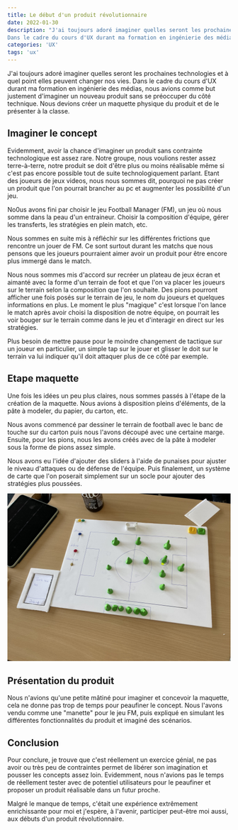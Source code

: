 ```yaml
---
title: Le début d'un produit révolutionnaire
date: 2022-01-30
description: "J'ai toujours adoré imaginer quelles seront les prochaines technologies et à quel point elles peuvent changer nos vies. 
Dans le cadre du cours d'UX durant ma formation en ingénierie des médias, nous avions comme but justement d'imaginer un nouveau produit sans se préoccuper du côté technique. Nous devions créer un maquette physique du produit et de le présenter à la classe."
categories: 'UX'
tags: 'ux'
---
```


J'ai toujours adoré imaginer quelles seront les prochaines technologies et à quel point elles peuvent changer nos vies. 
Dans le cadre du cours d'UX durant ma formation en ingénierie des médias, nous avions comme but justement d'imaginer un nouveau produit sans se préoccuper du côté technique. Nous devions créer un maquette physique du produit et de le présenter à la classe.

## Imaginer le concept
Evidemment, avoir la chance d'imaginer un produit sans contrainte technologique est assez rare. Notre groupe, nous voulions rester assez terre-à-terre, notre produit se doit d'être plus ou moins réalisable même si c'est pas encore possible tout de suite technologiquement parlant. 
Etant des joueurs de jeux videos, nous nous sommes dit, pourquoi ne pas créer un produit que l'on pourrait brancher au pc et augmenter les possibilité d'un jeu.

No0us avons fini par choisir le jeu Football Manager (FM), un jeu où nous somme dans la peau d'un entraineur. Choisir la composition d'équipe, gérer les transferts, les stratégies en plein match, etc.

Nous sommes en suite mis à réfléchir sur les différentes frictions que rencontre un jouer de FM. Ce sont surtout durant les matchs que nous pensons que les joueurs pourraient aimer avoir un produit pour être encore plus immergé dans le match.

Nous nous sommes mis d'accord sur recréer un plateau de jeux écran et aimanté avec la forme d'un terrain de foot et que l'on va placer les joueurs sur le terrain selon la composition que l'on souhaite. Des pions pourront afficher une fois posés sur le terrain de jeu, le nom du joueurs et quelques informations en plus.
Le moment le plus "magique" c'est lorsque l'on lance le match après avoir choisi la disposition de notre équipe, on pourrait les voir bouger sur le terrain comme dans le jeu et d'interagir en direct sur les stratégies.

Plus besoin de mettre pause pour le moindre changement de tactique sur un joueur en particulier, un simple tap sur le jouer et glisser le doit sur le terrain va lui indiquer qu'il doit attaquer plus de ce côté par exemple.

## Etape maquette
Une fois les idées un peu plus claires, nous sommes passés à l'étape de la création de la maquette. Nous avions à disposition pleins d'éléments, de la pâte à modeler, du papier, du carton, etc.

Nous avons commencé par dessiner le terrain de football avec le banc de touche sur du carton puis nous l'avons découpé avec une certaine marge. Ensuite, pour les pions, nous les avons créés avec de la pâte à modeler sous la forme de pions assez simple.

Nous avons eu l'idée d'ajouter des sliders à l'aide de punaises pour ajuster le niveau d'attaques ou de défense de l'équipe.
Puis finalement, un système de carte que l'on poserait simplement sur un socle pour ajouter des stratégies plus poussées.

![Maquette de notre produit](/images/ux/ProduitRevo.jpeg)

## Présentation du produit
Nous n'avions qu'une petite mâtiné pour imaginer et concevoir la maquette, cela ne donne pas trop de temps pour peaufiner le concept.
Nous l'avons vendu comme une "manette" pour le jeu FM, puis expliqué en simulant les différentes fonctionnalités du produit et imaginé des scénarios.

## Conclusion 
Pour conclure, je trouve que c'est réellement un exercice génial, ne pas avoir ou très peu de contraintes permet de libérer son imagination et pousser les concepts assez loin. Evidemment, nous n'avions pas le temps de réellement tester avec de potentiel utilisateurs pour le peaufiner et proposer un produit réalisable dans un futur proche.

Malgré le manque de temps, c'était une expérience extrêmement enrichissante pour moi et j'espère, à l'avenir, participer peut-être moi aussi, aux débuts d'un produit révolutionnaire.